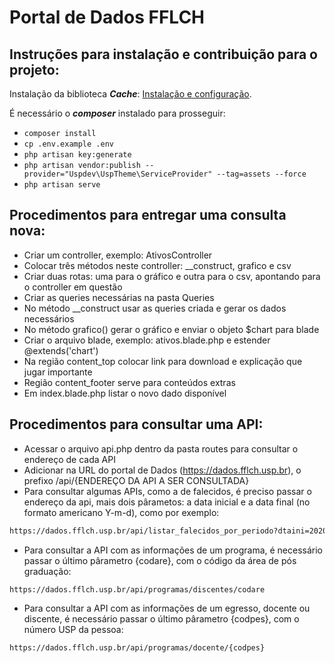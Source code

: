 # Portal de Dados FFLCH


## Instruções para instalação e contribuição para o projeto:

Instalação da biblioteca ***Cache***: [Instalação e configuração](https://github.com/uspdev/cache).

É necessário o ***composer*** instalado para prosseguir:

- `composer install`
- `cp .env.example .env`
- `php artisan key:generate`
- `php artisan vendor:publish --provider="Uspdev\UspTheme\ServiceProvider" --tag=assets --force`
- `php artisan serve`


## Procedimentos para entregar uma consulta nova:

 - Criar um controller, exemplo: AtivosController
 - Colocar três métodos neste controller: __construct, grafico e csv
 - Criar duas rotas: uma para o gráfico e outra para o csv, apontando para o controller em questão
 - Criar as queries necessárias na pasta Queries
 - No método __construct usar as queries criada e gerar os dados necessários
 - No método grafico() gerar o gráfico e enviar o objeto $chart para blade
 - Criar o arquivo blade, exemplo: ativos.blade.php e estender @extends('chart')
 - Na região content_top colocar link para download e explicação que jugar importante
 - Região content_footer serve para conteúdos extras
 - Em index.blade.php listar o novo dado disponível

## Procedimentos para consultar uma API:

- Acessar o arquivo api.php dentro da pasta routes para consultar o endereço de cada API
- Adicionar na URL do portal de Dados (https://dados.fflch.usp.br), o prefixo /api/{ENDEREÇO DA API A SER CONSULTADA}
- Para consultar algumas APIs, como a de falecidos, é preciso passar o endereço da api, mais dois pârametos: a data inicial e a data final (no formato americano Y-m-d), como por exemplo: 
```sh
https://dados.fflch.usp.br/api/listar_falecidos_por_periodo?dtaini=2020-02-07&dtafim=2021-05-04
```
- Para consultar a API com as informações de um programa, é necessário passar o último pârametro {codare}, com o código da área de pós graduação:
```sh
https://dados.fflch.usp.br/api/programas/discentes/codare
```
- Para consultar a API com as informações de um egresso, docente ou discente, é necessário passar o último pârametro {codpes}, com o número USP da pessoa:
```sh
https://dados.fflch.usp.br/api/programas/docente/{codpes}
```